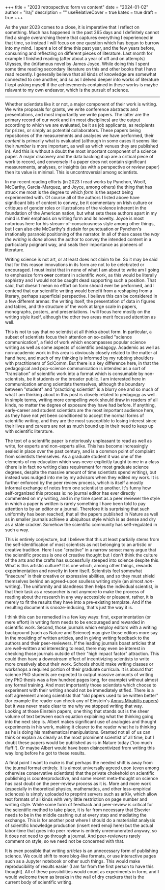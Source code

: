 +++
title = "2023 retrospective: form vs content"
date = "2024-01-02"
author = "Iraj"
description = ""
useRelativeCover = true
katex = true
draft = true
+++

As the year 2023 comes to a close, it is imperative that I reflect on something. Much has happened in the past 365 days and I definitely cannot find a single overarching theme that captures everything I experienced in that time, so instead I will focus on one question which has begun to burrow into my mind. I spent a lot of time this past year, and the few years before, consuming and reflecting on different pieces of literature. Last month for example I finished reading (after about a year of off and on attempts) Ulysses, the (in)famous novel by James Joyce. While doing this I spent some time reading secondary literature on this and other books that I have read recently. I generally believe that all kinds of knowledge are somewhat connected to one another, and so as I delved deeper into works of literature I kept asking myself if the achievements contained in these works is maybe relavant to my own endeavor, which is the pursuit of science.

---

Whether scientists like it or not, a major component of their work is writing. We write proposals for grants, we write conference abstracts and presentations, and most importantly we write papers. The latter are the primary record of our work and (in most disciplines) are the output according to which we are evaluated, be it as job applicants, as recipients for prizes, or simply as potential collaborators. These papers being repositories of the measurements and analyses we have performed, their *content* is primarily what is evaluated (although in some cases it seems like their *number* is more important, as well as which venues they are published in). And this is without a doubt the most important component of a science paper. A major discovery and the data backing it up are a critical piece of work to record, and conversely if a paper does not contain significant measurements, analyses, or insights (as with a perspective or review paper) then its value is minimal. This is uncontroversial among scientists. 

In my recent reading efforts (in 2023 I read works by Pynchon, Woolf, McCarthy, Garcia-Marquez, and Joyce, among others) the thing that has struck me most is the degree to which *form* is the aspect being experimented with. Of course all of the authors I listed above have significant bits of content to convey, be it commentary on Irish culture or critiques of gender roles or illustrations of the violence inherent in the foundation of the American nation, but what sets these authors apart in my mind is their emphasis on writing form and its novelty. Joyce is most notorious here for his stream-of-consciousness style among other things, but I can also cite McCarthy's disdain for punctuation or Pynchon's irrationally paranoid positioning of the narrator. In all of these cases the *way the writing is done* allows the author to convey the intended content in a particularly poignant way, and seals their importance as pioneers of literature. 

Writing science is not art, or at least does not claim to be. So it may be said that for this reason innovations in its form are not to be celebrated or encouraged. I must insist that in none of what I am about to write am I going to emphasize form **over** content in scientific work, as this would be literally sophistry and I would not be caught dead supporting such a position. That said, that doesn't mean no effort on form should ever be performed, and I contend that our scientific writing would benefit from a reshaping from a literary, perhaps superficial perspective. I believe this can be considered in a few different arenas: the writing itself, the presentation of data in figures and tables, and the structure of the work at large scale in papers, monographs, posters, and presentations. I will focus here mostly on the writing style itself, although the other two areas merit focused attention as well.

This is not to say that no scientist at all thinks about form. In particular, a subset of scientists focus their attention on so-called "science communication", a field of work which encompasses popular science writing as well as some aspects of scientific pedagogy. Academic as well as non-academic work in this area is obviously closely related to the matter at hand here, and much of my thinking is informed by my rubbing shoulders with practitioners of SciComm. But there is a key difference here, in that the pedagogical and pop-science communication is intended as a sort of "translation" of scientific work into a format which is consumable by non-scientists, be it students or the broader public. I am interested here in communication among scientists themselves, although the boundary between "student" and "practicing scientist" is a blurry one and so much of what I am thinking about in this post is closely related to pedagogy as well. In simple terms, writing more compelling work should draw in readers of all kinds, no matter the degree of exposure they have had before. If anything, early-career and student scientists are the most important audience here, as they have not yet been conditioned to accept the normal forms of scientific writing, and they are the most susceptible to losing interest since their lives and careers are not as much bound up in their need to keep up with scientific literature.

The text of a scientific paper is notoriously unpleasant to read as well as write, for experts and non-experts alike. This has become increasingly sealed in place over the past century, and is a common point of complaint from scientists themselves. As a graduate student it was one of the elements of my education which was never explicitly taught to me in a class (there is in fact no writing class requirement for most graduate science degrees, despite the massive amount of time scientists spend writing), but instead was nudged into me by my advisors when they edited my work. It is further enforced by the peer review process, which is itself a mostly informal exchange of notes from one scientist to another. It's funny how self-organized this process is: no journal editor has ever directly commented on my writing, and in my time spent as a peer reviewer the style in which a paper is written is rarely something I have been told to pay attention to by an editor or a journal. Therefore it is surprising that such uniformity has been reached, that all the papers published in Nature as well as in smaller journals achieve a ubiquitous style which is as dense and dry as a stale cracker. Somehow the scientific community has self-regulated in such a way.

This is entirely conjecture, but I believe that this at least partially stems from the self-identification of most scientists as not belonging to an artistic or creative tradition. Here I use "creative" in a narrow sense: many argue that the scientific process is one of creative thought but I don't think the culture of the arts and the crafts has successfully steeped into science despite this. What is this artistic culture? It is one which, among other things, rewards experimentation and novelty in form itself. Scientists feel somewhat "insecure" in their creative or expressive abilities, and so they must shield themselves behind an agreed-upon soulless writing style (an almost *non-* writing). The uniformity and blandness then helps the individual scientist, in that their task as a researcher is not anymore to make the process of reading about the research in any way accessible or pleasant, rather, it is merely to fit the results they have into a pre-existing template. And if the resulting document is snooze-inducing, that's just the way it is.

I think this can be remedied in a few key ways: first, experimentation (or mere effort) in writing form needs to be encouraged and rewarded in scientific work. Second, those journals which employ editors with a writing background (such as Nature and Science) may give those editors more say in the moulding of written articles, and in giving writing feedback to the authors and their peer-reviewers. If the leading journals boast articles that are well-written and interesting to read, there may even be interest in checking those journals outside of their "high impact factor" attraction. This could then have a downstream effect of incentivizing scientists to write more creatively about their work. Schools should make writing classes or workshops a required portion of their graduate curricula. It is absurd that science PhD students are expected to output massive amounts of writing (my PhD thesis was a few hundred pages long, for example) without almost any formal training. And most importantly those scientists which choose to experiment with their writing should not be immediately stifled. There is a soft agreement among scientists that "old papers used to be written better" (for example the reader can check any of Einstein's [Annus Mirabilis papers](https://guides.loc.gov/einstein-annus-mirabilis/1905-papers)) but it was never made clear to me why we stopped writing that way. Looking at those Einstein papers, one thing that stands out is the sheer volume of text between each equation explaining what the thinking going into the next step is. Albert makes significant use of analogies and thought experiments in his work, making it clearer to the reader what he is thinking as he is doing his mathematical manipulations. Granted not all of us can think or explain as clearly as the most prominent scientist of all time, but I doubt these papers would be published as-is in Nature today ('too much fluff!'). Or maybe Albert would have been disincentivized from writing this way long before he got to these results.

A final point I want to make is that perhaps the needed shift is away from the journal format entirely. It is almost universally agreed upon (even among otherwise conservative scientists) that the private chokehold on scientific publishing is counterproductive, and some recent meta-thought on science has cast doubt on the peer-review process as it is. More and more work (especially in theoretical physics, mathematics, and other less-empirical sciences) is simply uploaded to preprint servers such as arXiv, which allow text formats of all kinds with very little restriction on page number and writing style. While some form of feedback and peer-review is critical for the scientific method to take place, it is far from necessary that Elsevier needs to be in the middle cashing out at every step and mediating the exchange. This is for another post where I should do a materialist analysis of scientific knowledge production (insert nerd emoji here) but the actual labor-time that goes into peer review is entirely unremunerated anyway, so it does not need to go through a journal. And peer-reviewers rarely comment on style, so we need not be concerned with that.

It is even possible that writing *articles* is an unnecessary form of publishing science. We could shift to more blog-like formats, or use interactive pages such as a Jupyter notebook or other such things. This would make reproducibility of results easier (I am far from the first person to have this thought). All of these possibilities would count as experiments in form, and I would welcome them as breaks in the wall of dry crackers that is the current body of scientific writing.
